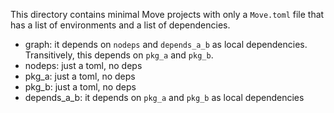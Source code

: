 This directory contains minimal Move projects with only a `Move.toml` file that has a list of environments and a list of dependencies.


- graph: it depends on `nodeps` and `depends_a_b` as local dependencies. Transitively, this depends on `pkg_a` and `pkg_b`.
- nodeps: just a toml, no deps
- pkg_a: just a toml, no deps
- pkg_b: just a toml, no deps
- depends_a_b: it depends on `pkg_a` and `pkg_b` as local dependencies
